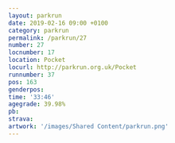 ```yaml
---
layout: parkrun
date: 2019-02-16 09:00 +0100
category: parkrun
permalink: /parkrun/27
number: 27
locnumber: 17
location: Pocket
locurl: http://parkrun.org.uk/Pocket
runnumber: 37
pos: 163
genderpos: 
time: '33:46'
agegrade: 39.98%
pb: 
strava: 
artwork: '/images/Shared Content/parkrun.png'
---
```

